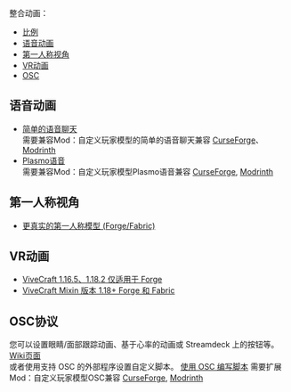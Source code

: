 整合动画：
- [比例](https://github.com/tom5454/CustomPlayerModels/wiki/Scaling)
- [语音动画](#voice-animations)
- [第一人称视角](#first-person-view)
- [VR动画](#vr-animations)
- [OSC](#osc-protocol)


<a name="voice-animations"/>

## 语音动画
- [简单的语音聊天](https://www.curseforge.com/minecraft/mc-mods/simple-voice-chat)  
需要兼容Mod：自定义玩家模型的简单的语音聊天兼容 [CurseForge](https://www.curseforge.com/minecraft/mc-mods/cpmsvcc)、[Modrinth](https://modrinth.com/mod/cpmsvcc)
- [Plasmo语音](https://www.curseforge.com/minecraft/mc-mods/plasmo-voice)  
需要兼容Mod：自定义玩家模型Plasmo语音兼容 [CurseForge](https://www.curseforge.com/minecraft/mc-mods/cpmpvc), [Modrinth](https://modrinth.com/mod/cpmpvc)  


<a name="first-person-view"/>

## 第一人称视角
- [更真实的第一人称模型 (Forge/Fabric)](https://www.curseforge.com/minecraft/mc-mods/first-person-model)


<a name="vr-animations"/>

## VR动画
- [ViveCraft 1.16.5、1.18.2 仅适用于 Forge](https://www.vivecraft.org/)
- [ViveCraft Mixin 版本 1.18+ Forge 和 Fabric](https://www.curseforge.com/minecraft/mc-mods/vivecraft)


<a name="osc-protocol"/>

## OSC协议
您可以设置眼睛/面部跟踪动画、基于心率的动画或 Streamdeck 上的按钮等。 
[Wiki页面](https://github.com/tom5454/CustomPlayerModels/wiki/OSC-Setup)  
或者使用支持 OSC 的外部程序设置自定义脚本。 [使用 OSC 编写脚本](https://github.com/tom5454/CustomPlayerModels/wiki/OSC-Setup#scripting)
需要扩展Mod：自定义玩家模型OSC兼容 [CurseForge](https://www.curseforge.com/minecraft/mc-mods/cpmoscc), [Modrinth](https://modrinth.com/mod/cpmoscc)
